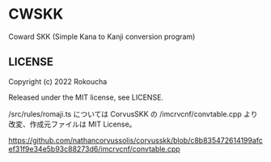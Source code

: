 # CWSKK

Coward SKK (Simple Kana to Kanji conversion program)

## LICENSE

Copyright (c) 2022 Rokoucha

Released under the MIT license, see LICENSE.

/src/rules/romaji.ts については CorvusSKK の /imcrvcnf/convtable.cpp より改変、作成元ファイルは MIT License。

https://github.com/nathancorvussolis/corvusskk/blob/c8b835472614199afcef31f9e34e5b93c88273d6/imcrvcnf/convtable.cpp
